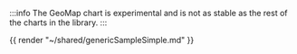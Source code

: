 :::info
The GeoMap chart is experimental and is not as stable as the rest of the charts in the library.
:::

{{ render "~/shared/genericSampleSimple.md" }}